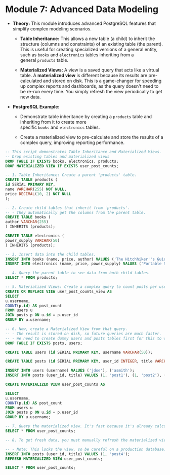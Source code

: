 # **Module 7: Advanced Data Modeling**

- **Theory:** This module introduces advanced PostgreSQL features that simplify complex modeling scenarios.
    
    - **Table Inheritance:** This allows a new table (a child) to inherit the structure (columns and constraints) of an existing table (the parent). This is useful for creating specialized versions of a general entity, such as `books` and `electronics` tables inheriting from a general `products` table.
        
    - **Materialized Views:** A view is a saved query that acts like a virtual table. A **materialized view** is different because its results are pre-calculated and stored on disk. This is a game-changer for speeding up complex reports and dashboards, as the query doesn't need to be re-run every time. You simply refresh the view periodically to get new data.
        
- **PostgreSQL Example:**
    
    - Demonstrate table inheritance by creating a `products` table and inheriting from it to create more specific `books` and `electronics` tables.
        
    - Create a materialized view to pre-calculate and store the results of a complex query, improving reporting performance.
        

```SQL
-- This script demonstrates Table Inheritance and Materialized Views.
-- Drop existing tables and materialized views
DROP TABLE IF EXISTS books, electronics, products;
DROP MATERIALIZED VIEW IF EXISTS user_post_counts;

-- 1. Table Inheritance: Create a parent 'products' table.
CREATE TABLE products (
id SERIAL PRIMARY KEY,
name VARCHAR(255) NOT NULL,
price DECIMAL(10, 2) NOT NULL
);

-- 2. Create child tables that inherit from 'products'.
-- - They automatically get the columns from the parent table.
CREATE TABLE books (
author VARCHAR(255)
) INHERITS (products);

CREATE TABLE electronics (
power_supply VARCHAR(50)
) INHERITS (products);

-- 3. Insert data into the child tables.
INSERT INTO books (name, price, author) VALUES ('The Hitchhiker''s Guide', 12.99, 'Douglas Adams');
INSERT INTO electronics (name, price, power_supply) VALUES ('Portable Speaker', 59.99, 'USB-C');

-- 4. Query the parent table to see data from both child tables.
SELECT * FROM products;

-- 5. Materialized Views: Create a complex query to count posts per user.
CREATE OR REPLACE VIEW user_post_counts_view AS
SELECT
u.username,
COUNT(p.id) AS post_count
FROM users u
JOIN posts p ON u.id = p.user_id
GROUP BY u.username;

-- 6. Now, create a Materialized View from that query.
-- - The result is stored on disk, so future queries are much faster.
-- - We need to create dummy users and posts tables first for this to work.
DROP TABLE IF EXISTS posts, users;

CREATE TABLE users (id SERIAL PRIMARY KEY, username VARCHAR(50));

CREATE TABLE posts (id SERIAL PRIMARY KEY, user_id INTEGER, title VARCHAR(255));

INSERT INTO users (username) VALUES ('jdoe'), ('asmith');
INSERT INTO posts (user_id, title) VALUES (1, 'post1'), (1, 'post2'), (2, 'post3');

CREATE MATERIALIZED VIEW user_post_counts AS

SELECT
u.username,
COUNT(p.id) AS post_count
FROM users u
JOIN posts p ON u.id = p.user_id
GROUP BY u.username;

-- 7. Query the materialized view. It's fast because it's already calculated.
SELECT * FROM user_post_counts;

-- 8. To get fresh data, you must manually refresh the materialized view.

-- - Note: This locks the view, so be careful on a production database.
INSERT INTO posts (user_id, title) VALUES (1, 'post4');
REFRESH MATERIALIZED VIEW user_post_counts;

SELECT * FROM user_post_counts;
```
